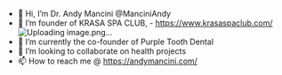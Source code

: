 - 👋 Hi, I’m Dr. Andy Mancini @ManciniAndy 
- 👀 I’m founder of KRASA SPA CLUB, - https://www.krasaspaclub.com/
![Uploading image.png…]()
- 🌱 I’m currently the co-founder of Purple Tooth Dental
- 💞️ I’m looking to collaborate on health projects
- 📫 How to reach me @ https://andymancini.com/

<!---
ManciniAndy/ManciniAndy is a ✨ special ✨ repository because its `README.md` (this file) appears on your GitHub profile.
You can click the Preview link to take a look at your changes.
--->
